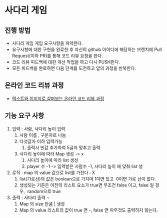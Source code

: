 # 사다리 게임
## 진행 방법
* 사다리 게임 게임 요구사항을 파악한다.
* 요구사항에 대한 구현을 완료한 후 자신의 github 아이디에 해당하는 브랜치에 Pull Request(이하 PR)를 통해 코드 리뷰 요청을 한다.
* 코드 리뷰 피드백에 대한 개선 작업을 하고 다시 PUSH한다.
* 모든 피드백을 완료하면 다음 단계를 도전하고 앞의 과정을 반복한다.

## 온라인 코드 리뷰 과정
* [텍스트와 이미지로 살펴보는 온라인 코드 리뷰 과정](https://github.com/nextstep-step/nextstep-docs/tree/master/codereview)

## 기능 요구 사항
1. 입력 : 사람, 사다리 높이 입력
    1. 사람 이름 , 구분자로 나눔
    2. 다섯글자 이하 입력가능
        1. 출력시 빈값 추가하여 5글자 맞추고 출력
    3. 사다리 높이에 따라 Map 생성 -> x
        1. 사다리 높이에 따라 list 생성
        2. player 수 -1 
        -> 입력받은 사람수 -1, 사다리 높이 에 맞춰 list 생
2. 로직 : map 의 value 값으로 list를 가진다 : X
    1. list(가로선)의 값은 boolean으로 가지며 1이면 있고  0이면 가로 선이 없다.
    2. 생성되는 기준은 이전의 리스트 요소가 true면 무조건 false 이고, false 일 경우,  random으로 true 
3. 출력 : 사다리 출력 ¬
    1. Map 의 size 만큼 | 생성
    2. Map 의 value 리스트의 값이 true 면 -, false 면 아무것도 출력하지 않는다.